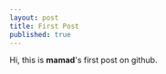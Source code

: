 ```yaml
---
layout: post
title: First Post
published: true
---
```

Hi, this is **mamad**'s first post on github. 
